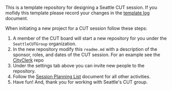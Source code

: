 This is a template repository for designing a Seattle CUT session. If you mofidy this template please record your changes in the [template log](https://github.com/SeattleCUTGroup/UserTestingSession/blob/master/template_log.md) document.  

When initiating a new project for a CUT session follow these steps:  

1. A member of the CUT board will start a new repository for you under the `SeattleCUTGroup` organization. 
2. In the new repository modify this `readme.md` with a description of the sponsor, roles, and dates of the CUT session. For an example see the [CityClerk](https://github.com/SeattleCUTGroup/CityClerk) repo 
3. Under the settings tab above you can invite new people to the repository. 
4. Follow the [Session Planning List](https://github.com/SeattleCUTGroup/UserTestingSession/blob/master/PlanningList.md) document for all other activities. 
5. Have fun! And, thank you for working with Seattle's CUT group. 

